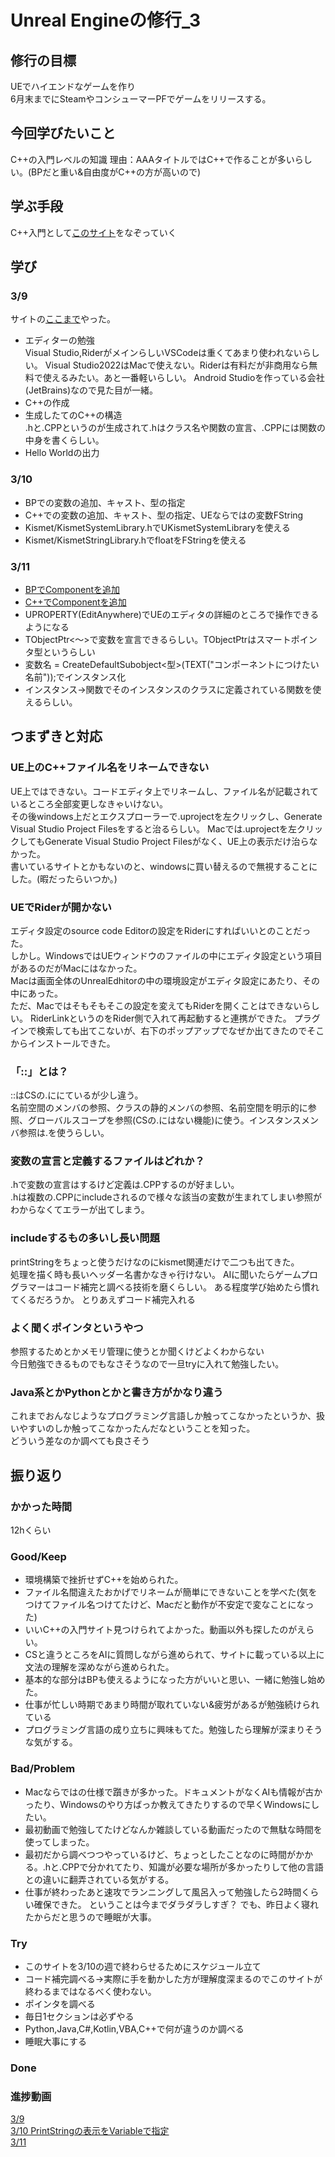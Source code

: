 # Unreal Engineの修行_3
## 修行の目標
UEでハイエンドなゲームを作り  
6月末までにSteamやコンシューマーPFでゲームをリリースする。

## 今回学びたいこと
C++の入門レベルの知識
理由：AAAタイトルではC++で作ることが多いらしい。(BPだと重い&自由度がC++の方が高いので)

## 学ぶ手段
C++入門として[このサイト](https://zenn.dev/posita33/books/ue5_starter_cpp_and_bp_001/viewer/chap_00_about)をなぞっていく

## 学び
### 3/9
サイトの[ここまで](https://zenn.dev/posita33/books/ue5_starter_cpp_and_bp_001/viewer/chap_02_cpp-print_string)やった。
- エディターの勉強  
  Visual Studio,RiderがメインらしいVSCodeは重くてあまり使われないらしい。
  Visual Studio2022はMacで使えない。Riderは有料だが非商用なら無料で使えるみたい。あと一番軽いらしい。
  Android Studioを作っている会社(JetBrains)なので見た目が一緒。
- C++の作成
- 生成したてのC++の構造  
  .hと.CPPというのが生成されて.hはクラス名や関数の宣言、.CPPには関数の中身を書くらしい。
- Hello Worldの出力
### 3/10
- BPでの変数の追加、キャスト、型の指定
- C++での変数の追加、キャスト、型の指定、UEならではの変数FString
- Kismet/KismetSystemLibrary.hでUKismetSystemLibraryを使える
- Kismet/KismetStringLibrary.hでfloatをFStringを使える
### 3/11
- [BPでComponentを追加](https://zenn.dev/posita33/books/ue5_starter_cpp_and_bp_001/viewer/chap_02_bp-component)
- [C++でComponentを追加](https://zenn.dev/posita33/books/ue5_starter_cpp_and_bp_001/viewer/chap_02_cpp-component)
- UPROPERTY(EditAnywhere)でUEのエディタの詳細のところで操作できるようになる
- TObjectPtr<〜>で変数を宣言できるらしい。TObjectPtrはスマートポインタ型というらしい
- 変数名 = CreateDefaultSubobject<型>(TEXT("コンポーネントにつけたい名前"));でインスタンス化
- インスタンス->関数でそのインスタンスのクラスに定義されている関数を使えるらしい。
  
## つまずきと対応
### UE上のC++ファイル名をリネームできない
UE上ではできない。コードエディタ上でリネームし、ファイル名が記載されているところ全部変更しなきゃいけない。  
その後windows上だとエクスプローラーで.uprojectを左クリックし、Generate Visual Studio Project Filesをすると治るらしい。
Macでは.uprojectを左クリックしてもGenerate Visual Studio Project Filesがなく、UE上の表示だけ治らなかった。  
書いているサイトとかもないのと、windowsに買い替えるので無視することにした。(暇だったらいつか。)

### UEでRiderが開かない
エディタ設定のsource code Editorの設定をRiderにすればいいとのことだった。  
しかし。WindowsではUEウィンドウのファイルの中にエディタ設定という項目があるのだがMacにはなかった。  
Macは画面全体のUnrealEdhitorの中の環境設定がエディタ設定にあたり、その中にあった。  
ただ、Macではそもそもそこの設定を変えてもRiderを開くことはできないらしい。
RiderLinkというのをRider側で入れて再起動すると連携ができた。
プラグインで検索しても出てこないが、右下のポップアップでなぜか出てきたのでそこからインストールできた。

### 「::」とは？
 ::はCSの.ににているが少し違う。  
  名前空間のメンバの参照、クラスの静的メンバの参照、名前空間を明示的に参照、グローバルスコープを参照(CSの.にはない機能)に使う。インスタンスメンバ参照は.を使うらしい。

### 変数の宣言と定義するファイルはどれか？
.hで変数の宣言はするけど定義は.CPPするのが好ましい。  
.hは複数の.CPPにincludeされるので様々な該当の変数が生まれてしまい参照がわからなくてエラーが出てしまう。

### includeするもの多いし長い問題
printStringをちょっと使うだけなのにkismet関連だけで二つも出てきた。  
処理を描く時も長いヘッダー名書かなきゃ行けない。
AIに聞いたらゲームプログラマーはコード補完と調べる技術を磨くらしい。
ある程度学び始めたら慣れてくるだろうか。
とりあえずコード補完入れる

### よく聞くポインタというやつ
参照するためとかメモリ管理に使うとか聞くけどよくわからない  
今日勉強できるものでもなさそうなので一旦tryに入れて勉強したい。

### Java系とかPythonとかと書き方がかなり違う
これまでおんなじようなプログラミング言語しか触ってこなかったというか、扱いやすいのしか触ってこなかったんだなということを知った。  
どういう差なのか調べても良さそう

## 振り返り
### かかった時間
12hくらい

### Good/Keep
- 環境構築で挫折せずC++を始められた。
- ファイル名間違えたおかげでリネームが簡単にできないことを学べた(気をつけてファイル名つけてたけど、Macだと動作が不安定で変なことになった)
- いいC++の入門サイト見つけられてよかった。動画以外も探したのがえらい。
- CSと違うところをAIに質問しながら進められて、サイトに載っている以上に文法の理解を深めながら進められた。
- 基本的な部分はBPも使えるようになった方がいいと思い、一緒に勉強し始めた。
- 仕事が忙しい時期であまり時間が取れていない&疲労があるが勉強続けられている
- プログラミング言語の成り立ちに興味もてた。勉強したら理解が深まりそうな気がする。

### Bad/Problem
- Macならではの仕様で躓きが多かった。ドキュメントがなくAIも情報が古かったり、Windowsのやり方ばっか教えてきたりするので早くWindowsにしたい。
- 最初動画で勉強してたけどなんか雑談している動画だったので無駄な時間を使ってしまった。
- 最初だから調べつつやっているけど、ちょっとしたことなのに時間がかかる。.hと.CPPで分かれてたり、知識が必要な場所が多かったりして他の言語との違いに翻弄されている気がする。
- 仕事が終わったあと速攻でランニングして風呂入って勉強したら2時間くらい確保できた。
  ということは今までダラダラしすぎ？
  でも、昨日よく寝れたからだと思うので睡眠が大事。

### Try
- このサイトを3/10の週で終わらせるためにスケジュール立て
- コード補完調べる->実際に手を動かした方が理解度深まるのでこのサイトが終わるまではなるべく使わない。
- ポインタを調べる
- 毎日1セクションは必ずやる
- Python,Java,C#,Kotlin,VBA,C++で何が違うのか調べる
- 睡眠大事にする

### Done

### 進捗動画
[3/9](https://youtu.be/5tInei_YqSI)  
[3/10 PrintStringの表示をVariableで指定](https://youtu.be/Q52kg-QowG8)  
[3/11](https://youtu.be/lX7JkiFUGrk)

